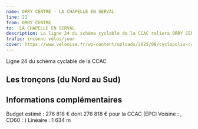 ```yaml
---
name: ORRY CENTRE - LA CHAPELLE EN SERVAL
line: 21
from: ORRY CENTRE
to:  LA CHAPELLE EN SERVAL 
description: La ligne 24 du schéma cyclable de la CCAC reliera ORRY CENTRE à LA CHAPELLE EN SERVAL 
trafic: inconnu vélos/jour
cover: https://www.velooise.fr/wp-content/uploads/2025/08/cyclopolis-ccac-24.jpg
---
```

Ligne 24 du schéma cyclable de la CCAC  
## Les tronçons (du Nord au Sud)

## Informations complémentaires

Budget estimé : 276 818 € dont 276 818 € pour la CCAC (EPCI Voisine : , CD60 : )
Linéaire : 1 634 m

